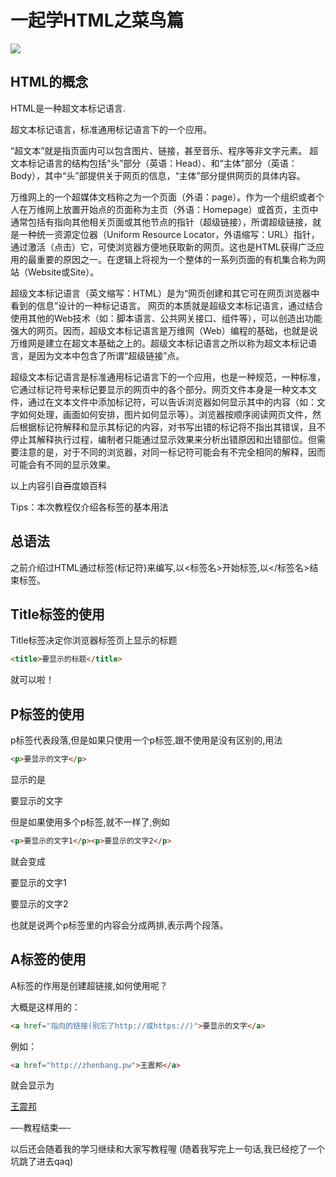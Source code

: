# 一起学HTML之菜鸟篇
![](https://i2.buimg.com/567571/d15e5ba132e629aa.jpg)
<!--more-->

## HTML的概念

HTML是一种超文本标记语言.


超文本标记语言，标准通用标记语言下的一个应用。


“超文本”就是指页面内可以包含图片、链接，甚至音乐、程序等非文字元素。
超文本标记语言的结构包括“头”部分（英语：Head）、和“主体”部分（英语：Body），其中“头”部提供关于网页的信息，“主体”部分提供网页的具体内容。


万维网上的一个超媒体文档称之为一个页面（外语：page）。作为一个组织或者个人在万维网上放置开始点的页面称为主页（外语：Homepage）或首页，主页中通常包括有指向其他相关页面或其他节点的指针（超级链接），所谓超级链接，就是一种统一资源定位器（Uniform Resource Locator，外语缩写：URL）指针，通过激活（点击）它，可使浏览器方便地获取新的网页。这也是HTML获得广泛应用的最重要的原因之一。在逻辑上将视为一个整体的一系列页面的有机集合称为网站（Website或Site）。


超级文本标记语言（英文缩写：HTML）是为“网页创建和其它可在网页浏览器中看到的信息”设计的一种标记语言。
网页的本质就是超级文本标记语言，通过结合使用其他的Web技术（如：脚本语言、公共网关接口、组件等），可以创造出功能强大的网页。因而，超级文本标记语言是万维网（Web）编程的基础，也就是说万维网是建立在超文本基础之上的。超级文本标记语言之所以称为超文本标记语言，是因为文本中包含了所谓“超级链接”点。


超级文本标记语言是标准通用标记语言下的一个应用，也是一种规范，一种标准，它通过标记符号来标记要显示的网页中的各个部分。网页文件本身是一种文本文件，通过在文本文件中添加标记符，可以告诉浏览器如何显示其中的内容（如：文字如何处理，画面如何安排，图片如何显示等）。浏览器按顺序阅读网页文件，然后根据标记符解释和显示其标记的内容，对书写出错的标记将不指出其错误，且不停止其解释执行过程，编制者只能通过显示效果来分析出错原因和出错部位。但需要注意的是，对于不同的浏览器，对同一标记符可能会有不完全相同的解释，因而可能会有不同的显示效果。


以上内容引自<del>百</del>度娘百科

Tips：本次教程仅介绍各标签的基本用法

## 总语法

之前介绍过HTML通过标签(标记符)来编写,以&lt;标签名&gt;开始标签,以&lt;/标签名&gt;结束标签。

## Title标签的使用

Title标签决定你浏览器标签页上显示的标题

``` HTML
<title>要显示的标题</title>
```

就可以啦！

## P标签的使用

p标签代表段落,但是如果只使用一个p标签,跟不使用是没有区别的,用法

``` HTML
<p>要显示的文字</p>
```

显示的是


要显示的文字


但是如果使用多个p标签,就不一样了,例如

``` HTML
<p>要显示的文字1</p><p>要显示的文字2</p>
```

就会变成


要显示的文字1
 
要显示的文字2


也就是说两个p标签里的内容会分成两排,表示两个段落。

## A标签的使用

A标签的作用是创建超链接,如何使用呢？

大概是这样用的：
``` HTML
<a href="指向的链接(别忘了http://或https://)">要显示的文字</a>
```

例如：
``` HTML
<a href="http://zhenbang.pw">王震邦</a>
```

就会显示为


[王震邦](http://zhenbang.pw)


—-教程结束—-

以后还会随着我的学习继续和大家写教程喔
(随着我写完上一句话,我已经挖了一个坑跳了进去qaq)